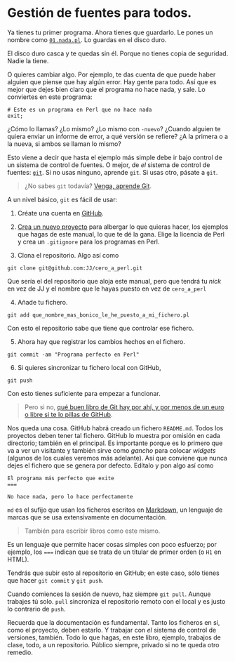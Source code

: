 # Gestión de fuentes para todos.

Ya tienes tu primer programa. Ahora tienes que guardarlo. Le pones un nombre como [`01.nada.pl`](https://github.com/JJ/cero_a_perl/blob/master/ejemplos/01.nada.pl). Lo guardas en el disco duro. 

El disco duro casca y te quedas sin él. Porque no tienes copia de seguridad. Nadie la tiene.

O quieres cambiar algo. Por ejemplo, te das cuenta de que puede haber alguien que piense que hay algún error. Hay gente para todo. Así que es mejor que dejes bien claro que el programa no hace nada, y sale. Lo conviertes en este programa:

```
# Este es un programa en Perl que no hace nada
exit;
```

¿Cómo lo llamas? ¿Lo mismo? ¿Lo mismo con `-nuevo`? ¿Cuando alguien te quiera enviar un informe de error, a qué versión se refiere? ¿A la primera o a la nueva, si ambos se llaman lo mismo? 

Esto viene a decir que hasta el ejemplo más simple debe ir bajo control de un sistema de control de fuentes. O mejor, de *el* sistema de control de fuentes: [`git`](http://git-scm.com). Si no usas ninguno, aprende `git`. Si usas otro, pásate a `git`.

>¿No sabes `git` todavía? [Venga, aprende Git](http://venga.aprendeg.it).

A un nivel básico, `git` es fácil de usar:


1. Créate una cuenta en [GitHub](http://github.com).

2. [Crea un nuevo proyecto](https://github.com/new) para albergar lo que quieras hacer, los ejemplos que hagas de este manual, lo que te dé la gana. Elige la licencia de Perl y crea un `.gitignore` para los programas en Perl. 

3. Clona el repositorio. Algo así como 

```
git clone git@github.com:JJ/cero_a_perl.git
``` 

Que sería el del repositorio que aloja este manual, pero que tendrá tu *nick* en vez de JJ y el nombre que le hayas puesto en vez de `cero_a_perl`

4. Añade tu fichero.

```
git add que_nombre_mas_bonico_le_he_puesto_a_mi_fichero.pl
```

Con esto el repositorio sabe que tiene que controlar ese fichero.

5. Ahora hay que registrar los cambios hechos en el fichero.

```
git commit -am "Programa perfecto en Perl"
``` 

6. Si quieres sincronizar tu fichero local con GitHub, 

```
git push
``` 

Con esto tienes suficiente para empezar a funcionar. 

> Pero si no, [qué buen libro de Git hay por ahí, y por menos de un euro o libre si te lo pillas de GitHub](http://www.amazon.es/Aprende-Git-y-camino-GitHub-ebook/dp/B00K515GL2/ref=sr_1_1?s=digital-text&ie=UTF8&qid=1404850893&sr=1-1). 

Nos queda una cosa. GitHub habrá creado un fichero `README.md`. Todos los proyectos deben tener tal fichero. GitHub lo muestra por omisión en cada directorio; también en el principal. Es importante porque es lo primero que va a ver un visitante y también sirve como *gancho* para colocar *widgets* (algunos de los cuales veremos más adelante). Así que conviene que nunca dejes el fichero que se genera por defecto. Edítalo y pon algo así como 

```
El programa más perfecto que exite
===

No hace nada, pero lo hace perfectamente
``` 

`md` es el sufijo que usan los ficheros escritos en [Markdown](http://daringfireball.net/projects/markdown/), un lenguaje de marcas que se usa extensivamente en documentación.

> También para escribir libros como este mismo.

Es un lenguaje que permite hacer cosas simples con poco esfuerzo; por ejemplo, los `===` indican que se trata de un titular de primer orden (o `H1` en HTML).

Tendrás que subir esto al repositorio en GitHub; en este caso, sólo tienes que hacer `git commit` y `git push`.

Cuando comiences la sesión de nuevo, haz siempre `git pull`. Aunque trabajes tú solo. `pull` sincroniza el repositorio remoto con el local y es justo lo contrario de `push`.

Recuerda que la documentación es fundamental. Tanto los ficheros en sí, como el proyecto, deben estarlo. Y trabajar con *el* sistema de control de versiones, también. Todo lo que hagas, en este libro, ejemplo, trabajos de clase, todo, a un repositorio. Público siempre, privado si no te queda otro remedio. 
